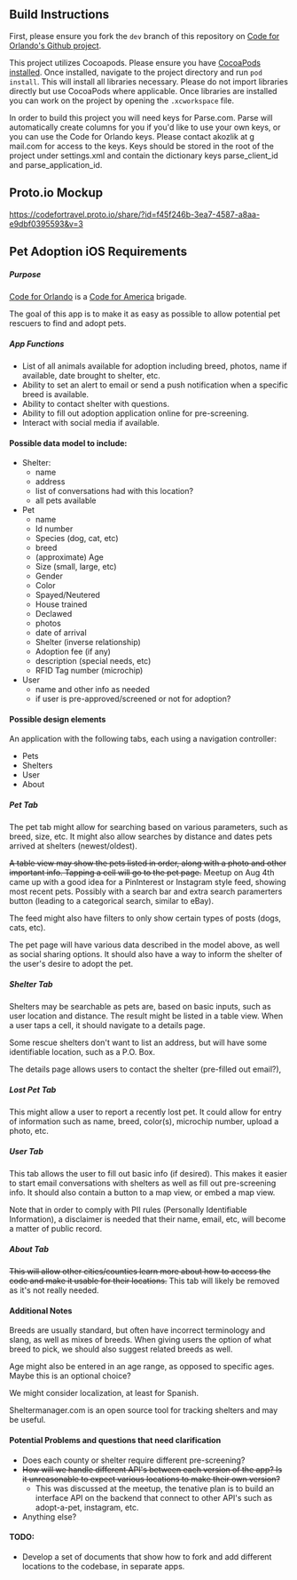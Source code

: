 ## Build Instructions
First, please ensure you fork the `dev` branch of this repository on <a href="https://github.com/cforlando/PetAdoption-iOS">Code for Orlando's Github project</a>.

This project utilizes Cocoapods. Please ensure you have <a href="https://guides.cocoapods.org/using/getting-started.html">CocoaPods installed</a>. Once installed, navigate to the project directory and run `pod install`. This will install all libraries necessary. Please do not import libraries directly but use CocoaPods where applicable. Once libraries are installed you can work on the project by opening the `.xcworkspace` file.

In order to build this project you will need keys for Parse.com. Parse will automatically create columns for you if you'd like to use your own keys, or you can use the Code for Orlando keys. Please contact akozlik at g mail.com for access to the keys. Keys should be stored in the root of the project under settings.xml and contain the dictionary keys parse_client_id and parse_application_id.

## Proto.io Mockup
https://codefortravel.proto.io/share/?id=f45f246b-3ea7-4587-a8aa-e9dbf0395593&v=3

## Pet Adoption iOS Requirements

##### Purpose
[Code for Orlando](http://www.meetup.com/Code-For-Orlando/) is a [Code for America](https://www.codeforamerica.org/) brigade.

The goal of this app is to make it as easy as possible to allow potential pet rescuers to find and adopt pets.

##### App Functions

* List of all animals available for adoption including breed, photos, name if available, date brought to shelter, etc.
* Ability to set an alert to email or send a push notification when a specific breed is available.
* Ability to contact shelter with questions.
* Ability to fill out adoption application online for pre-screening.
* Interact with social media if available.

#### Possible data model to include:
* Shelter:
  * name
  * address
  * list of conversations had with this location?
  * all pets available
* Pet
  * name
  * Id number
  * Species (dog, cat, etc)
  * breed
  * (approximate) Age
  * Size (small, large, etc)
  * Gender
  * Color
  * Spayed/Neutered
  * House trained
  * Declawed
  * photos
  * date of arrival
  * Shelter (inverse relationship)
  * Adoption fee (if any)
  * description (special needs, etc)
  * RFID Tag number (microchip)
* User
  * name and other info as needed
  * if user is pre-approved/screened or not for adoption?


#### Possible design elements

An application with the following tabs, each using a navigation controller:
* Pets
* Shelters
* User
* About

##### Pet Tab
The pet tab might allow for searching based on various parameters, such as breed, size, etc.  It might also allow searches by distance and dates pets arrived at shelters (newest/oldest).

~~A table view may show the pets listed in order, along with a photo and other important info.  Tapping a cell will go to the pet page.~~
Meetup on Aug 4th came up with a good idea for a PinInterest or Instagram style feed, showing most recent pets.  Possibly with a search bar and extra search paramerters button (leading to a categorical search, similar to eBay).

The feed might also have filters to only show certain types of posts (dogs, cats, etc).

The pet page will have various data described in the model above, as well as social sharing options.  It should also have a way to inform the shelter of the user's desire to adopt the pet.

##### Shelter Tab
Shelters may be searchable as pets are, based on basic inputs, such as user location and distance.  The result might be listed in a table view.  When a user taps a cell, it should navigate to a details page.

Some rescue shelters don't want to list an address, but will have some identifiable location, such as a P.O. Box.

The details page allows users to contact the shelter (pre-filled out email?), 

##### Lost Pet Tab

This might allow a user to report a recently lost pet.  It could allow for entry of information such as name, breed, color(s), microchip number, upload a photo, etc.

##### User Tab
This tab allows the user to fill out basic info (if desired).  This makes it easier to start email conversations with shelters as well as fill out pre-screening info.  It should also contain a button to a map view, or embed a map view.

Note that in order to comply with PII rules (Personally Identifiable Information), a disclaimer is needed that their name, email, etc, will become a matter of public record.

##### About Tab
~~This will allow other cities/counties learn more about how to access the code and make it usable for their locations.~~
This tab will likely be removed as it's not really needed.

#### Additional Notes

Breeds are usually standard, but often have incorrect terminology and slang, as well as mixes of breeds.  When giving users the option of what breed to pick, we should also suggest related breeds as well.

Age might also be entered in an age range, as opposed to specific ages.  Maybe this is an optional choice?

We might consider localization, at least for Spanish.

Sheltermanager.com is an open source tool for tracking shelters and may be useful.

#### Potential Problems and questions that need clarification
* Does each county or shelter require different pre-screening?
* ~~How will we handle different API's between each version of the app?  Is it unreasonable to expect various locations to make their own version?~~
  * This was discussed at the meetup, the tenative plan is to build an interface API on the backend that connect to other API's such as adopt-a-pet, instagram, etc.
* Anything else?

#### TODO:
* Develop a set of documents that show how to fork and add different locations to the codebase, in separate apps.
